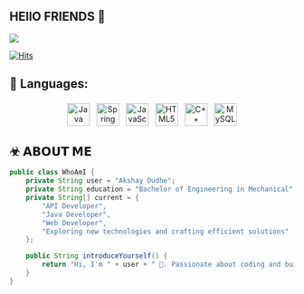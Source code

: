 
## HEllO FRIENDS 👋

<img src="https://drive.google.com/file/d/1iQDpcIjwwXHXGbnrfgsI7_1Rdj-39deb/view?usp=sharing"> 
<br>

[![Hits](https://hits.sh/github.com/akshay-dudhe.svg?style=for-the-badge&label=Profile-Visitors&logo=bugatti)](https://hits.sh/github.com/akshay-dudhe.svg)
</br>

## 🧰 Languages:
<p align="center">
<img src="https://img.shields.io/badge/Java-007396?style=for-the-badge&logo=java&logoColor=white" alt="Java" height="40" style="vertical-align:top; margin:4px">
<img src="https://img.shields.io/badge/Spring_Boot-6DB33F?style=for-the-badge&logo=spring-boot&logoColor=white" alt="Spring Boot" height="40" style="vertical-align:top; margin:4px">
<img src="https://img.shields.io/badge/JavaScript-323330?style=for-the-badge&logo=javascript&logoColor=F7DF1E" alt="JavaScript" height="40" style="vertical-align:top; margin:4px">
<img src="https://img.shields.io/badge/HTML5-E34F26?style=for-the-badge&logo=html5&logoColor=white" alt="HTML5" height="40" style="vertical-align:top; margin:4px">
<img src="https://img.shields.io/badge/C++-00599C?style=for-the-badge&logo=c%2B%2B&logoColor=white" alt="C++" height="40" style="vertical-align:top; margin:4px">
<img src="https://img.shields.io/badge/MySQL-4479A1?style=for-the-badge&logo=mysql&logoColor=white" alt="MySQL" height="40" style="vertical-align:top; margin:4px">
</p>


## ☣ 𝗔𝗕𝗢𝗨𝗧 𝗠𝗘
```java
public class WhoAmI {
    private String user = "Akshay Dudhe";
    private String education = "Bachelor of Engineering in Mechanical";
    private String[] current = {
        "API Developer",
        "Java Developer",
        "Web Developer",
        "Exploring new technologies and crafting efficient solutions"
    };

    public String introduceYourself() {
        return "Hi, I'm " + user + " 🚀. Passionate about coding and building impactful applications!";
    }
}
